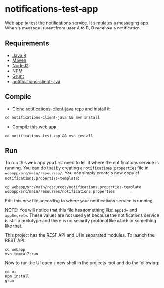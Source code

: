 notifications-test-app
======================

Web app to test the [notifications](https://github.com/samfcmc/bennu-notifications) service.
It simulates a messaging app.
When a message is sent from user A to B, B receives a notification.

## Requirements
-	[Java 8](http://www.oracle.com/technetwork/java/javase/downloads/jdk8-downloads-2133151.html)
-	[Maven](https://maven.apache.org/)
- [NodeJS](https://nodejs.org/en/)
- [NPM](https://www.npmjs.com/)
- [Grunt](http://gruntjs.com/getting-started)
-	[notifications-client-java](https://github.com/samfcmc/notifications-client-java)

## Compile
* Clone [notifications-client-java](https://github.com/samfcmc/notifications-client-java) repo and install it:
```shell
cd notifications-client-java && mvn install
```

* Compile this web app
```shell
cd notifications-test-app && mvn install
```

## Run
To run this web app you first need to tell it where the notifications service is running.
You can do that by creating a `notifications.properties` file in `webapp/src/main/resources/`.
You can simply create a new copy of `notifications.properties-template`:

```shell
cp webapp/src/main/resources/notifications.properties-template webapp/src/main/resources/notifications.properties
```

Edit this new file according to where your notifications service is running.

NOTE: You will notice that this file has something like:
`appId=` and `appSecret=`. These values are not used yet because the notifications service is still a prototype and there is no security protocol like `oAuth` or something like that.

This project has the REST API and UI in separated modules.
To launch the REST API:
```shell
cd webapp
mvn tomcat7:run
```

Now to run the UI open a new shell in the projects root and do the following:
```shell
cd ui
npm install
grun
```
